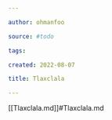 ```yaml
---

author: ohmanfoo

source: #todo

tags: 

created: 2022-08-07

title: Tlaxclala

---
```

[[Tlaxclala.md]]#Tlaxclala.md